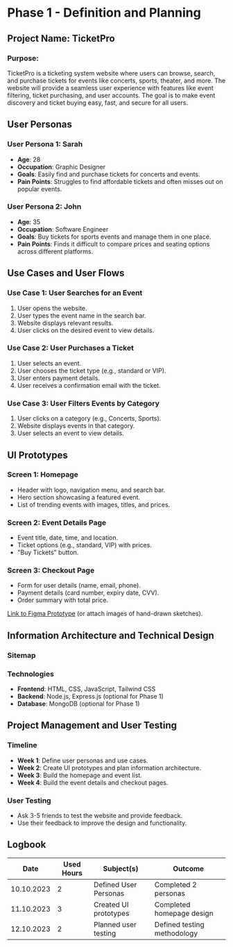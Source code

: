 # Phase 1 - Definition and Planning

## Project Name: TicketPro

### Purpose:
TicketPro is a ticketing system website where users can browse, search, and purchase tickets for events like concerts, sports, theater, and more. The website will provide a seamless user experience with features like event filtering, ticket purchasing, and user accounts. The goal is to make event discovery and ticket buying easy, fast, and secure for all users.



## User Personas

### User Persona 1: Sarah
- **Age**: 28
- **Occupation**: Graphic Designer
- **Goals**: Easily find and purchase tickets for concerts and events.
- **Pain Points**: Struggles to find affordable tickets and often misses out on popular events.

### User Persona 2: John
- **Age**: 35
- **Occupation**: Software Engineer
- **Goals**: Buy tickets for sports events and manage them in one place.
- **Pain Points**: Finds it difficult to compare prices and seating options across different platforms.



## Use Cases and User Flows

### Use Case 1: User Searches for an Event
1. User opens the website.
2. User types the event name in the search bar.
3. Website displays relevant results.
4. User clicks on the desired event to view details.

### Use Case 2: User Purchases a Ticket
1. User selects an event.
2. User chooses the ticket type (e.g., standard or VIP).
3. User enters payment details.
4. User receives a confirmation email with the ticket.

### Use Case 3: User Filters Events by Category
1. User clicks on a category (e.g., Concerts, Sports).
2. Website displays events in that category.
3. User selects an event to view details.


## UI Prototypes

### Screen 1: Homepage
- Header with logo, navigation menu, and search bar.
- Hero section showcasing a featured event.
- List of trending events with images, titles, and prices.

### Screen 2: Event Details Page
- Event title, date, time, and location.
- Ticket options (e.g., standard, VIP) with prices.
- "Buy Tickets" button.

### Screen 3: Checkout Page
- Form for user details (name, email, phone).
- Payment details (card number, expiry date, CVV).
- Order summary with total price.

[Link to Figma Prototype](#) (or attach images of hand-drawn sketches).


## Information Architecture and Technical Design

### Sitemap


### Technologies
- **Frontend**: HTML, CSS, JavaScript, Tailwind CSS
- **Backend**: Node.js, Express.js (optional for Phase 1)
- **Database**: MongoDB (optional for Phase 1)



## Project Management and User Testing

### Timeline
- **Week 1**: Define user personas and use cases.
- **Week 2**: Create UI prototypes and plan information architecture.
- **Week 3**: Build the homepage and event list.
- **Week 4**: Build the event details and checkout pages.

### User Testing
- Ask 3-5 friends to test the website and provide feedback.
- Use their feedback to improve the design and functionality.


## Logbook

| Date       | Used Hours | Subject(s)               | Outcome                          |
|------------|------------|--------------------------|----------------------------------|
| 10.10.2023 | 2          | Defined User Personas    | Completed 2 personas             |
| 11.10.2023 | 3          | Created UI prototypes    | Completed homepage design        |
| 12.10.2023 | 2          | Planned user testing     | Defined testing methodology      |
